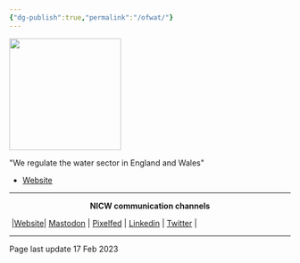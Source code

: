 ```yaml
---
{"dg-publish":true,"permalink":"/ofwat/"}
---
```



<img src=" https://upload.wikimedia.org/wikipedia/en/thumb/8/88/Ofwat_logo.svg/320px-Ofwat_logo.svg.png" height="200">

"We regulate the water sector in England and Wales"

- [Website](https://www.ofwat.gov.uk/) 


***
<p style="text-align: center;font-weight:bold";>NICW communication channels</p>

󠁧 |[Website](https://nationalinfrastructurecommission.wales)| [Mastodon](https://toot.wales/@NICW) | [Pixelfed](https://pix.toot.wales/NICW) | [Linkedin](https://www.linkedin.com/company/26268509/) | [Twitter](https://twitter.com/InfraCommCymru) |
***
Page last update 17 Feb 2023